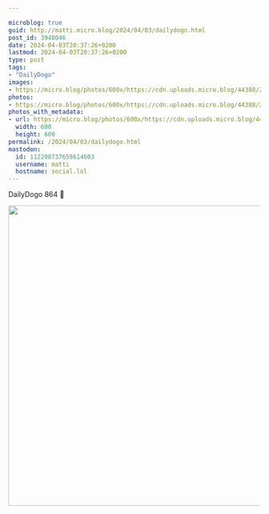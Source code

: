 ```yaml
---

microblog: true
guid: http://matti.micro.blog/2024/04/03/dailydogo.html
post_id: 3948046
date: 2024-04-03T20:37:26+0200
lastmod: 2024-04-03T20:37:26+0200
type: post
tags:
- "DailyDogo"
images:
- https://micro.blog/photos/600x/https://cdn.uploads.micro.blog/44388/2024/44cf9eabb8cc4327bee63afa4e507280.jpg
photos:
- https://micro.blog/photos/600x/https://cdn.uploads.micro.blog/44388/2024/44cf9eabb8cc4327bee63afa4e507280.jpg
photos_with_metadata:
- url: https://micro.blog/photos/600x/https://cdn.uploads.micro.blog/44388/2024/44cf9eabb8cc4327bee63afa4e507280.jpg
  width: 600
  height: 600
permalink: /2024/04/03/dailydogo.html
mastodon:
  id: 112208737658614603
  username: matti
  hostname: social.lol
---
```

DailyDogo 864 🐶

<img src="/media/uploads/2024/44cf9eabb8cc4327bee63afa4e507280.jpg" width="600" height="600" alt="" />
